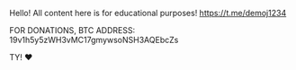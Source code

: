 Hello! All content here is for educational purposes!
https://t.me/demoj1234

FOR DONATIONS, BTC ADDRESS: 19v1h5y5zWH3vMC17gmywsoNSH3AQEbcZs

TY! ❤️
